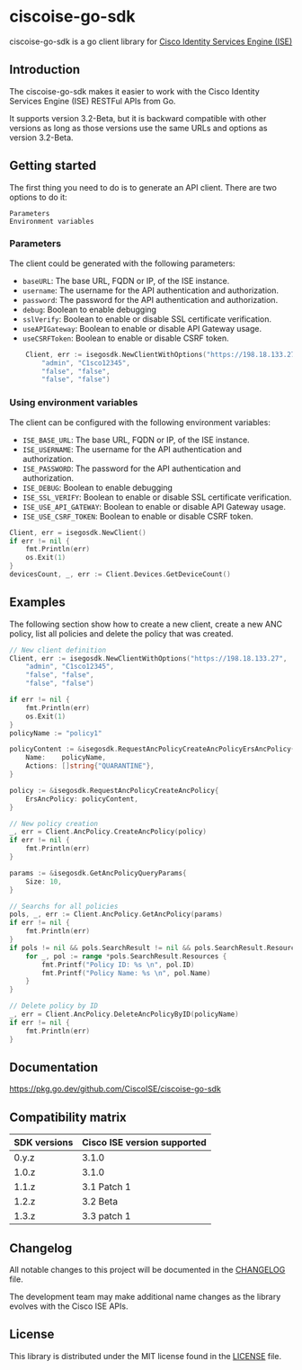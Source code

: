 # ciscoise-go-sdk
ciscoise-go-sdk is a go client library for [Cisco Identity Services Engine (ISE) ](https://developer.cisco.com/identity-services-engine/)  

## Introduction
The ciscoise-go-sdk makes it easier to work with the Cisco Identity Services Engine (ISE) RESTFul APIs from Go.

It supports version 3.2-Beta, but it is backward compatible with other versions as long as those versions use the same URLs and options as version 3.2-Beta.

## Getting started

The first thing you need to do is to generate an API client. There are two options to do it:

    Parameters
    Environment variables

### Parameters

The client could be generated with the following parameters:

- `baseURL`: The base URL, FQDN or IP, of the ISE instance.
- `username`: The username for the API authentication and authorization.
- `password`: The password for the API authentication and authorization.
- `debug`: Boolean to enable debugging
- `sslVerify`: Boolean to enable or disable SSL certificate verification.
- `useAPIGateway`: Boolean to enable or disable API Gateway usage.
- `useCSRFToken`: Boolean to enable or disable CSRF token.

```go
    Client, err := isegosdk.NewClientWithOptions("https://198.18.133.27",
        "admin", "C1sco12345",
        "false", "false",
        "false", "false")

```

### Using environment variables

The client can be configured with the following environment variables:

- `ISE_BASE_URL`: The base URL, FQDN or IP, of the ISE instance.
- `ISE_USERNAME`: The username for the API authentication and authorization.
- `ISE_PASSWORD`: The password for the API authentication and authorization.
- `ISE_DEBUG`: Boolean to enable debugging
- `ISE_SSL_VERIFY`: Boolean to enable or disable SSL certificate verification.
- `ISE_USE_API_GATEWAY`: Boolean to enable or disable API Gateway usage.
- `ISE_USE_CSRF_TOKEN`: Boolean to enable or disable CSRF token.

```go
Client, err = isegosdk.NewClient()
if err != nil {
    fmt.Println(err)
    os.Exit(1)
}
devicesCount, _, err := Client.Devices.GetDeviceCount()
```





## Examples
The following section show how to create a new client, create a new ANC policy, list all policies and delete the policy that was created. 

```go
// New client definition
Client, err := isegosdk.NewClientWithOptions("https://198.18.133.27",
	"admin", "C1sco12345",
	"false", "false",
	"false", "false")

if err != nil {
	fmt.Println(err)
	os.Exit(1)
}
policyName := "policy1"

policyContent := &isegosdk.RequestAncPolicyCreateAncPolicyErsAncPolicy{
	Name:    policyName,
	Actions: []string{"QUARANTINE"},
}

policy := &isegosdk.RequestAncPolicyCreateAncPolicy{
	ErsAncPolicy: policyContent,
}

// New policy creation
_, err = Client.AncPolicy.CreateAncPolicy(policy)
if err != nil {
	fmt.Println(err)
}

params := &isegosdk.GetAncPolicyQueryParams{
	Size: 10,
}

// Searchs for all policies
pols, _, err := Client.AncPolicy.GetAncPolicy(params)
if err != nil {
	fmt.Println(err)
}
if pols != nil && pols.SearchResult != nil && pols.SearchResult.Resources != nil {
	for _, pol := range *pols.SearchResult.Resources {
		fmt.Printf("Policy ID: %s \n", pol.ID)
		fmt.Printf("Policy Name: %s \n", pol.Name)
	}
}

// Delete policy by ID
_, err = Client.AncPolicy.DeleteAncPolicyByID(policyName)
if err != nil {
	fmt.Println(err)
}
```

## Documentation
https://pkg.go.dev/github.com/CiscoISE/ciscoise-go-sdk

## Compatibility matrix

| SDK versions | Cisco ISE version supported |
|--------------|-----------------------------|
| 0.y.z        |  3.1.0                      |
| 1.0.z        |  3.1.0                      |
| 1.1.z        |  3.1 Patch 1                |
| 1.2.z        |  3.2 Beta                   |
| 1.3.z        |  3.3 patch 1                |

## Changelog

All notable changes to this project will be documented in the [CHANGELOG](https://github.com/CiscoISE/ciscoise-go-sdk/blob/main/CHANGELOG.md) file.

The development team may make additional name changes as the library evolves with the Cisco ISE APIs.

## License

This library is distributed under the MIT license found in the [LICENSE](./LICENSE) file.
